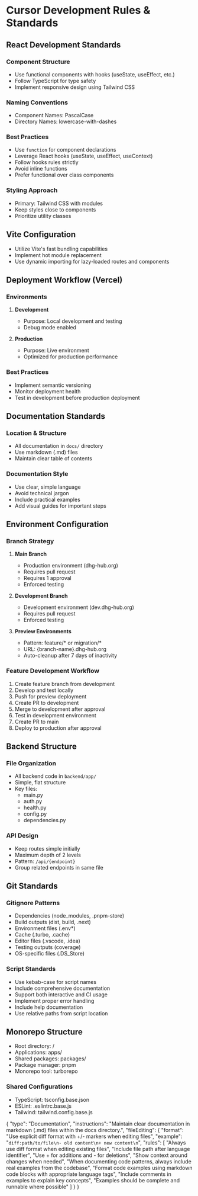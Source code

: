 # Cursor Development Rules & Standards

## React Development Standards

### Component Structure
- Use functional components with hooks (useState, useEffect, etc.)
- Follow TypeScript for type safety
- Implement responsive design using Tailwind CSS

### Naming Conventions
- Component Names: PascalCase
- Directory Names: lowercase-with-dashes

### Best Practices
- Use `function` for component declarations
- Leverage React hooks (useState, useEffect, useContext)
- Follow hooks rules strictly
- Avoid inline functions
- Prefer functional over class components

### Styling Approach
- Primary: Tailwind CSS with modules
- Keep styles close to components
- Prioritize utility classes

## Vite Configuration
- Utilize Vite's fast bundling capabilities
- Implement hot module replacement
- Use dynamic importing for lazy-loaded routes and components

## Deployment Workflow (Vercel)

### Environments
1. **Development**
   - Purpose: Local development and testing
   - Debug mode enabled
   
2. **Production**
   - Purpose: Live environment
   - Optimized for production performance

### Best Practices
- Implement semantic versioning
- Monitor deployment health
- Test in development before production deployment

## Documentation Standards

### Location & Structure
- All documentation in `docs/` directory
- Use markdown (.md) files
- Maintain clear table of contents

### Documentation Style
- Use clear, simple language
- Avoid technical jargon
- Include practical examples
- Add visual guides for important steps

## Environment Configuration

### Branch Strategy
1. **Main Branch**
   - Production environment (dhg-hub.org)
   - Requires pull request
   - Requires 1 approval
   - Enforced testing

2. **Development Branch**
   - Development environment (dev.dhg-hub.org)
   - Requires pull request
   - Enforced testing

3. **Preview Environments**
   - Pattern: feature/* or migration/*
   - URL: {branch-name}.dhg-hub.org
   - Auto-cleanup after 7 days of inactivity

### Feature Development Workflow
1. Create feature branch from development
2. Develop and test locally
3. Push for preview deployment
4. Create PR to development
5. Merge to development after approval
6. Test in development environment
7. Create PR to main
8. Deploy to production after approval

## Backend Structure

### File Organization
- All backend code in `backend/app/`
- Simple, flat structure
- Key files:
  - main.py
  - auth.py
  - health.py
  - config.py
  - dependencies.py

### API Design
- Keep routes simple initially
- Maximum depth of 2 levels
- Pattern: `/api/{endpoint}`
- Group related endpoints in same file

## Git Standards

### Gitignore Patterns
- Dependencies (node_modules, .pnpm-store)
- Build outputs (dist, build, .next)
- Environment files (.env*)
- Cache (.turbo, .cache)
- Editor files (.vscode, .idea)
- Testing outputs (coverage)
- OS-specific files (.DS_Store)

### Script Standards
- Use kebab-case for script names
- Include comprehensive documentation
- Support both interactive and CI usage
- Implement proper error handling
- Include help documentation
- Use relative paths from script location

## Monorepo Structure
- Root directory: /
- Applications: apps/
- Shared packages: packages/
- Package manager: pnpm
- Monorepo tool: turborepo

### Shared Configurations
- TypeScript: tsconfig.base.json
- ESLint: .eslintrc.base.js
- Tailwind: tailwind.config.base.js

{
  "type": "Documentation",
  "instructions": "Maintain clear documentation in markdown (.md) files within the docs directory.",
  "fileEditing": {
    "format": "Use explicit diff format with +/- markers when editing files",
    "example": "```diff:path/to/file\n- old content\n+ new content\n```",
    "rules": [
      "Always use diff format when editing existing files",
      "Include file path after language identifier",
      "Use + for additions and - for deletions",
      "Show context around changes when needed",
      "When documenting code patterns, always include real examples from the codebase",
      "Format code examples using markdown code blocks with appropriate language tags",
      "Include comments in examples to explain key concepts",
      "Examples should be complete and runnable where possible"
    ]
  }
} 